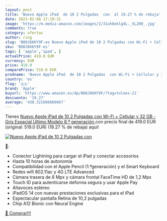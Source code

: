 ```yaml
---
layout: post
title: 'Nuevo Apple iPad  de 10 2 Pulgadas  con  al 19.27 % de rebaja'
date: 2021-02-08 17:19:31
image: 'https://m.media-amazon.com/images/I/31uh6eklg4L._SL200_.jpg'
comments: true
category: ofertas
author: ring
slug: 'B08J6KKY9F-es Nuevo Apple iPad de 10 2 Pulgadas con Wi-Fi + Cellular y...'
sku: 'B08J6KKY9F-es'
tags: [ 'apple','ipad', ]
actualPrice: 419.0 EUR
currency: EUR
price: 419.0
comparePrice: 519.0 EUR
prodname: 'Nuevo Apple iPad  de 10 2 Pulgadas  con Wi-Fi + Cellular y 32 GB  - Gris Espacial  Ultimo Modelo  8.ª generación '
country: 'es'
flag: '🇪🇸'
brand: 'Apple'
buyurl: 'https://www.amazon.es/dp/B08J6KKY9F/?tag=tolees-21'
descuento: '19.27'
average: '438.321666666667'
---
```


Tienes [Nuevo Apple iPad  de 10 2 Pulgadas  con Wi-Fi + Cellular y 32 GB  - Gris Espacial  Ultimo Modelo  8.ª generación ](https://www.amazon.es/dp/B08J6KKY9F/?tag=tolees-21) con precio final de  419.0 EUR (original: 519.0 EUR) (19.27 %  de rebaja) aqui!

[![Nuevo Apple iPad  de 10 2 Pulgadas  con ](https://m.media-amazon.com/images/I/31uh6eklg4L._SL200_.jpg)](https://www.amazon.es/dp/B08J6KKY9F/?tag=tolees-21)

🔎:

- Conector Lightning para cargar el iPad y conectar accesorios
- Hasta 10 horas de autonomía
- Compatibilidad con el Apple Pencil (1.ªgeneración) y el Smart Keyboard
- Redes wifi 802.11ac y 4G LTE Advanced
- Cámara trasera de 8 Mpx y cámara frontal FaceTime HD de 1,2 Mpx
- Touch ID para autenticarse deforma segura y usar Apple Pay
- Altavoces estéreo
- iPadOS 14 con nuevas prestaciones exclusivas para el iPad
- Espectacular pantalla Retina de 10,2 pulgadas
- Chip A12 Bionic con Neural Engine

[🛒 Comprar!!!](https://www.amazon.es/dp/B08J6KKY9F/?tag=tolees-21)
